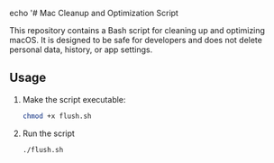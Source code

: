echo '# Mac Cleanup and Optimization Script

This repository contains a Bash script for cleaning up and optimizing macOS. It is designed to be safe for developers and does not delete personal data, history, or app settings.

## Usage

1. Make the script executable:
   ```bash
   chmod +x flush.sh
2. Run the script
   ```bash
   ./flush.sh


